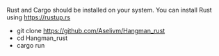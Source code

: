 Rust and Cargo should be installed on your system. You can install Rust using https://rustup.rs

- git clone https://github.com/Aselivm/Hangman_rust
- cd Hangman_rust
- cargo run
